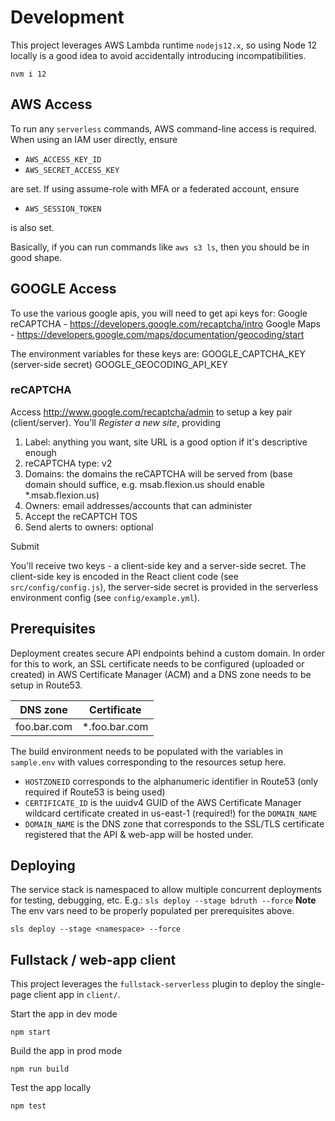 # Development

This project leverages AWS Lambda runtime `nodejs12.x`, so using Node 12 locally is a good idea to avoid accidentally introducing incompatibilities.

```
nvm i 12
```

## AWS Access

To run any `serverless` commands, AWS command-line access is required. When using an IAM user directly, ensure

- `AWS_ACCESS_KEY_ID`
- `AWS_SECRET_ACCESS_KEY`

are set. If using assume-role with MFA or a federated account, ensure

- `AWS_SESSION_TOKEN`

is also set.

Basically, if you can run commands like `aws s3 ls`, then you should be in good shape.

## GOOGLE Access

To use the various google apis, you will need to get api keys for:
Google reCAPTCHA - https://developers.google.com/recaptcha/intro
Google Maps - https://developers.google.com/maps/documentation/geocoding/start

The environment variables for these keys are:
GOOGLE_CAPTCHA_KEY (server-side secret)
GOOGLE_GEOCODING_API_KEY

### reCAPTCHA

Access http://www.google.com/recaptcha/admin to setup a key pair (client/server). You'll _Register a new site_, providing 

1. Label: anything you want, site URL is a good option if it's descriptive enough
2. reCAPTCHA type: v2
3. Domains: the domains the reCAPTCHA will be served from (base domain should suffice, e.g. msab.flexion.us should enable *.msab.flexion.us)
4. Owners: email addresses/accounts that can administer
5. Accept the reCAPTCH TOS
6. Send alerts to owners: optional

Submit

You'll receive two keys - a client-side key and a server-side secret. The client-side key is encoded in the React client code (see `src/config/config.js`), the server-side secret is provided in the serverless environment config (see `config/example.yml`).

## Prerequisites

Deployment creates secure API endpoints behind a custom domain. In order for this to work, an SSL certificate needs to be configured (uploaded or created) in AWS Certificate Manager (ACM) and a DNS zone needs to be setup in Route53.

| DNS zone    | Certificate    |
| ----------- | -------------- |
| foo.bar.com | \*.foo.bar.com |

The build environment needs to be populated with the variables in `sample.env` with values corresponding to the resources setup here.

- `HOSTZONEID` corresponds to the alphanumeric identifier in Route53 (only required if Route53 is being used)
- `CERTIFICATE_ID` is the uuidv4 GUID of the AWS Certificate Manager wildcard certificate created in us-east-1 (required!) for the `DOMAIN_NAME`
- `DOMAIN_NAME` is the DNS zone that corresponds to the SSL/TLS certificate registered that the API & web-app will be hosted under.

## Deploying

The service stack is namespaced to allow multiple concurrent deployments for testing, debugging, etc. E.g.: `sls deploy --stage bdruth --force`
**Note** The env vars need to be properly populated per prerequisites above.

```
sls deploy --stage <namespace> --force
```

## Fullstack / web-app client

This project leverages the `fullstack-serverless` plugin to deploy the single-page client app in `client/`.

Start the app in dev mode

    npm start

Build the app in prod mode

    npm run build

Test the app locally

    npm test
